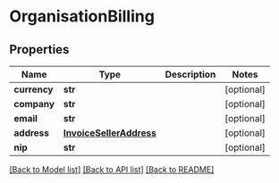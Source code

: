 # OrganisationBilling


## Properties
Name | Type | Description | Notes
------------ | ------------- | ------------- | -------------
**currency** | **str** |  | [optional] 
**company** | **str** |  | [optional] 
**email** | **str** |  | [optional] 
**address** | [**InvoiceSellerAddress**](InvoiceSellerAddress.md) |  | [optional] 
**nip** | **str** |  | [optional] 

[[Back to Model list]](../README.md#documentation-for-models) [[Back to API list]](../README.md#documentation-for-api-endpoints) [[Back to README]](../README.md)


